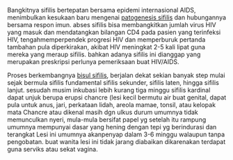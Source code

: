 Bangkitnya sifilis bertepatan bersama epidemi internasional AIDS, menimbulkan kesukaan baru mengenai <a href="https://nees.org/members/13760/blog/2017/02/penyakit-menular-seksuall-sifilis-dapat-menyebar-dengan-cepat---pengobatan-sifilis">patogenesis sifilis</a> dan hubungannya bersama respon imun. abses sifilis bisa membangkitkan jumlah virus HIV yang masuk dan mendatangkan bilangan CD4 pada pasien yang terinfeksi HIV, tengahmemperpendek progresi HIV dan memperburuk pertanda tambahan pula diperkirakan, akibat HIV meningkat 2-5 kali lipat guna mereka yang meraup sifilis. bahkan adanya sifilis ini dianggap yang merupakan preskripsi perlunya pemeriksaan buat HIV/AIDS.

Proses berkembangnya <a href="http://artikel.kesehatankelamin.com/Kart-Sifilis.php">bisul sifilis</a>, berjalan dekat sekian banyak step mulai sejak bermula sifilis fundamental sifilis sekunder, sifilis laten, hingga sifilis lanjut. sesudah musim inkubasi lebih kurang tiga minggu sifilis kardinal dapat unjuk berupa erupsi chancre (lesi kecil bermutu air buat genital, dapat pula untuk anus, jari, perkataan lidah, areola mamae, tonsil, atau kelopak mata Chancre atau dikenal masih dgn ulkus durum umumnya tidak memunculkan nyeri, mula-mula bersifat papel yg setelah itu rampung umumnya mempunyai dasar yang hening dengan tepi yg berindurasi dan terangkat Lesi ini umumnya akanpenyap dalam 3-6 minggu walaupun tanpa pengobatan. buat wanita lesi ini tidak jarang diabaikan dikarenakan terdapat guna serviks atau sekat vagina.

